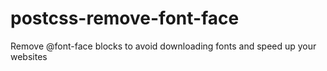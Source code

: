 # postcss-remove-font-face
Remove @font-face blocks to avoid downloading fonts and speed up your websites
